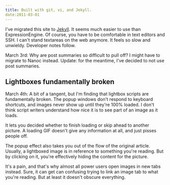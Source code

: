 ```yaml
---
title: Built with git, vi, and Jekyll.
date:2011-03-01
---
```


I've migrated this site to [Jekyll](https://github.com/mojombo/jekyll). It seems much easier to use than ExpressionEngine. Of course, you have to be comfortable in text editors and SSH. I can't stand textareas on the web anymore. It feels so slow and unwieldy. Developer notes follow.

March 3rd: Why are post summaries so difficult to pull off? I might have to migrate to Nanoc instead. Update: for the meantime, I've decided to not use post summaries.

## Lightboxes fundamentally broken

March 4th: A bit of a tangent, but I'm finding that lightbox scripts are fundamentally broken. The popup windows don't respond to keyboard shortcuts, and images never show up until they're 100% loaded. I don't think script writers understand how nice it is to see part of an image as it loads.

It lets you decided whether to finish loading or skip ahead to another picture. A loading GIF doesn't give any information at all, and just pisses people off.

The popup effect also takes you out of the flow of the original article. Usually, a lightboxed image is in reference to something you're reading. But by clicking on it, you're effectively hiding the content for the picture.

It's a pain, and that's why almost all power users open images in new tabs instead. Sure, it can get can confusing trying to link an image tab to what you're reading. But at least it doesn't obscure everything.

